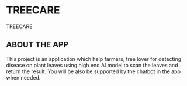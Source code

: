 # TREECARE

TREECARE 

## ABOUT THE APP

This project is an application which help farmers, tree lover for detecting disease on plant leaves using high end AI model to scan the leaves and return the result. You will be also be supported by the chatbot in the app when needed.


